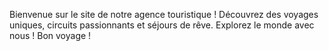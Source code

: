 Bienvenue sur le site de notre agence touristique ! Découvrez des voyages uniques, circuits passionnants et séjours de rêve. Explorez le monde avec nous ! Bon voyage !
